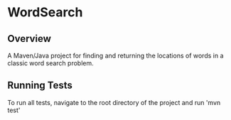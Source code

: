 # WordSearch
## Overview
A Maven/Java project for finding and returning the locations of words in a classic word search problem.
## Running Tests
To run all tests, navigate to the root directory of the project and run
'mvn test'
